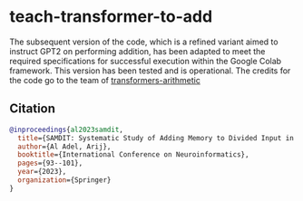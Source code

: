 # teach-transformer-to-add
The subsequent version of the code, which is a refined variant aimed to instruct GPT2 on performing addition, has been adapted to meet the required specifications for successful execution within the Google Colab framework. This version has been tested and is operational. The credits for the code go to the team of [transformers-arithmetic](https://github.com/castorini/transformers-arithmetic)

## Citation


```bibtex
@inproceedings{al2023samdit,
  title={SAMDIT: Systematic Study of Adding Memory to Divided Input in the Transformer to Process Long Documents},
  author={Al Adel, Arij},
  booktitle={International Conference on Neuroinformatics},
  pages={93--101},
  year={2023},
  organization={Springer}
}
